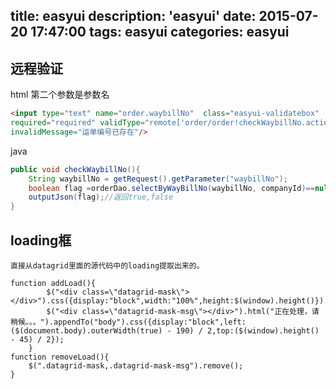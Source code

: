 title: easyui
description: 'easyui'
date: 2015-07-20 17:47:00
tags: easyui
categories: easyui
---

## 远程验证
html 第二个参数是参数名
```html
<input type="text" name="order.waybillNo"  class="easyui-validatebox" 
required="required" validType="remote['order/order!checkWaybillNo.action','waybillNo']"
invalidMessage="运单编号已存在"/>
```
java
```java
public void checkWaybillNo(){
	String waybillNo = getRequest().getParameter("waybillNo");
	boolean flag =orderDao.selectByWayBillNo(waybillNo, companyId)==null;
	outputJson(flag);//返回true,false
}
```

## loading框
```
直接从datagrid里面的源代码中的loading提取出来的。

function addLoad(){
		$("<div class=\"datagrid-mask\"></div>").css({display:"block",width:"100%",height:$(window).height()}).appendTo("body");
		$("<div class=\"datagrid-mask-msg\"></div>").html("正在处理，请稍候。。。").appendTo("body").css({display:"block",left:($(document.body).outerWidth(true) - 190) / 2,top:($(window).height() - 45) / 2});
	}
function removeLoad(){
	$(".datagrid-mask,.datagrid-mask-msg").remove();
}

```